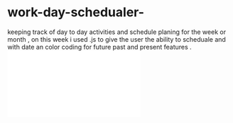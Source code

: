 # work-day-schedualer-
keeping track of day to day activities and schedule planing for the week or month ,
on this week i used .js to give the user the ability to scheduale and with date an color coding for future past and present features .
![Alt text](file:///Users/moneymaker13k/Desktop/code/work-day-schedualer-/index.html "schedualer")